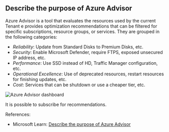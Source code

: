## Describe the purpose of Azure Advisor

Azure Advisor is a tool that evaluates the resources used by the current Tenant e provides optimization recommendations that can be filtered for specific subscriptions, resource groups, or services. They are grouped in the following categories:

* _Reliability_: Update from Standard Disks to Premium Disks, etc.
* _Security_: Enable Microsoft Defender, require FTPS, exposed unsecured IP address, etc.
* _Performance_: Use SSD instead of HD, Traffic Manager configuration, etc.
* _Operational Excellence_: Use of deprecated resources, restart resources for finishing updates, etc. 
* _Cost_: Services that can be shutdown or use a cheaper tier, etc.

![Azure Advisor dashboard](https://learn.microsoft.com/en-us/training/wwl-azure/describe-monitoring-tools-azure/media/azure-advisor-dashboard-baca22e2.png)

It is possible to subscribe for recommendations.

References:

* Microsoft Learn: [Describe the purpose of Azure Advisor](https://learn.microsoft.com/en-us/training/modules/describe-monitoring-tools-azure/2-describe-purpose-of-azure-advisor)
